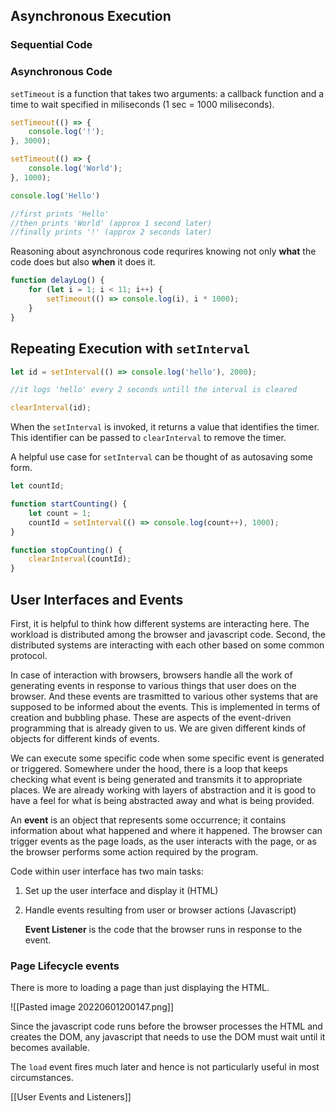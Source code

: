 ## Asynchronous Execution
### Sequential Code
### Asynchronous Code
`setTimeout`  is a function that takes two arguments: a callback function and a time to wait specified in miliseconds (1 sec = 1000 miliseconds).

```javascript
setTimeout(() => {
	console.log('!');
}, 3000);

setTimeout(() => {
	console.log('World');
}, 1000);

console.log('Hello')

//first prints 'Hello'
//then prints 'World' (approx 1 second later)
//finally prints '!' (approx 2 seconds later)
```

Reasoning about asynchronous code requrires knowing not only __what__ the code does but also __when__ it does it.

```javascript
function delayLog() {
	for (let i = 1; i < 11; i++) {
		setTimeout(() => console.log(i), i * 1000);
	}
}
```


## Repeating Execution with `setInterval`
```javascript
let id = setInterval(() => console.log('hello'), 2000);

//it logs 'hello' every 2 seconds untill the interval is cleared

clearInterval(id);
```

When the `setInterval` is invoked, it returns a value that identifies the timer. This identifier can be passed to `clearInterval` to remove the timer.

A helpful use case for `setInterval` can be thought of as autosaving some form.

```javascript
let countId;

function startCounting() {
	let count = 1;
	countId = setInterval(() => console.log(count++), 1000);
}

function stopCounting() {
	clearInterval(countId);
}
```

## User Interfaces and Events

First, it is helpful to think how different systems are interacting here. The workload is distributed among the browser and javascript code. Second, the distributed systems are interacting with each other based on some common protocol. 

In case of interaction with browsers, browsers handle all the work of generating events in response to various things that user does on the browser. And these events are trasmitted to various other systems that are supposed to be informed about the events. This is implemented in terms of creation and bubbling phase. These are aspects of the event-driven programming that is already given to us. We are given different kinds of objects for different kinds of events. 

We can execute some specific code when some specific event is generated or triggered. Somewhere under the hood, there is a loop that keeps checking what event is being generated and transmits it to appropriate places. We are already working with layers of abstraction and it is good to have a feel for what is being abstracted away and what is being provided.

An __event__ is an object that represents some occurrence; it contains information about what happened and where it happened. The browser can trigger events as the page loads, as the user interacts with the page, or as the browser performs some action required by the program.

Code within user interface has two main tasks:
1. Set up the user interface and display it (HTML)
2. Handle events resulting from user or browser actions (Javascript)

	__Event Listener__ is the code that the browser runs in response to the event.

### Page Lifecycle events
There is more to loading a page than just displaying the HTML. 

![[Pasted image 20220601200147.png]]

Since the javascript code runs before the browser processes the HTML and creates the DOM, any javascript that needs to use the DOM must wait until it becomes available.

The `load` event fires much later and hence is not particularly useful in most circumstances.

[[User Events and Listeners]]














